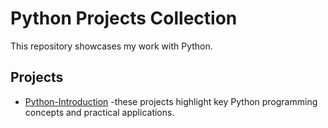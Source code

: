 # Python Projects Collection

This repository showcases my work with Python.

## Projects

- [Python-Introduction](Python-Introduction) -these projects highlight key Python programming concepts and practical applications.